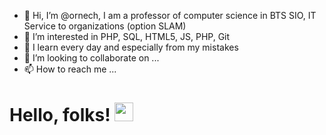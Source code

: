 - 👋 Hi, I’m @ornech, I am a professor of computer science in BTS SIO, IT Service to organizations (option SLAM)
- 👀 I’m interested in PHP, SQL, HTML5, JS, PHP, Git 
- 🌱 I learn every day and especially from my mistakes
- 💞️ I’m looking to collaborate on ...
- 📫 How to reach me ...

<!---
ornech/ornech is a ✨ special ✨ repository because its `README.md` (this file) appears on your GitHub profile.
You can click the Preview link to take a look at your changes.
--->
# Hello, folks! <img src="https://raw.githubusercontent.com/MartinHeinz/MartinHeinz/master/wave.gif" width="30px">
